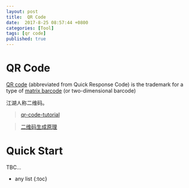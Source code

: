 ```yaml
---
layout: post
title:  QR Code
date:  2017-8-25 08:57:44 +0800
categories: [Tool]
tags: [qr code]
published: true
---
```


# QR Code

[QR code](https://en.wikipedia.org/wiki/QR_code) (abbreviated from Quick Response Code) is the trademark for a type of 
[matrix barcode](https://en.wikipedia.org/wiki/Barcode#Matrix_.282D.29_barcodes) (or two-dimensional barcode)

江湖人称二维码。

> [qr-code-tutorial](http://www.thonky.com/qr-code-tutorial/introduction)

> [二维码生成原理](https://www.zhihu.com/question/21194929)

# Quick Start

TBC...

* any list
{:toc}












